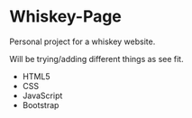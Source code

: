# Whiskey-Page

Personal project for a whiskey website.

Will be trying/adding different things as see fit.

- HTML5
- CSS
- JavaScript
- Bootstrap